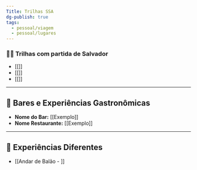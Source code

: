 ```yaml
---
Title: Trilhas SSA
dg-publish: true
tags:
  - pessoal/viagem
  - pessoal/lugares
---
```

### 🚵‍♂️ Trilhas com partida de Salvador
- [[]]
- [[]]
- [[]]
---
## 🍹 Bares e Experiências Gastronômicas
- **Nome do Bar:** [[Exemplo]]
- **Nome Restaurante:** [[Exemplo]]
---
## 🦔 Experiências Diferentes
- [[Andar de Balão - ]]